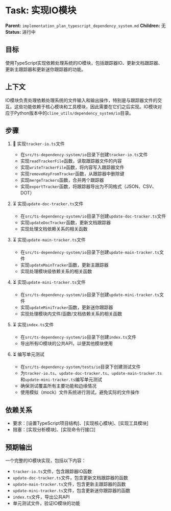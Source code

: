 # Task: 实现IO模块
   **Parent:** `implementation_plan_typescript_dependency_system.md`
   **Children:** 无
   **Status:** 进行中

## 目标
使用TypeScript实现依赖处理系统的IO模块，包括跟踪器IO、更新文档跟踪器、更新主跟踪器和更新迷你跟踪器的功能。

## 上下文
IO模块负责处理依赖处理系统的文件输入和输出操作，特别是与跟踪器文件的交互。这些功能依赖于核心模块和工具模块，因此需要在它们之后实现。IO模块对应于Python版本中的`cline_utils/dependency_system/io`目录。

## 步骤
1. 🔄 实现`tracker-io.ts`文件
   - 在`src/ts-dependency-system/io`目录下创建`tracker-io.ts`文件
   - 实现`readTrackerFile`函数，读取跟踪器文件的内容
   - 实现`writeTrackerFile`函数，将内容写入跟踪器文件
   - 实现`removeKeyFromTracker`函数，从跟踪器中删除键
   - 实现`mergeTrackers`函数，合并两个跟踪器
   - 实现`exportTracker`函数，将跟踪器导出为不同格式（JSON、CSV、DOT）

2. ⏳ 实现`update-doc-tracker.ts`文件
   - 在`src/ts-dependency-system/io`目录下创建`update-doc-tracker.ts`文件
   - 实现`updateDocTracker`函数，更新文档跟踪器
   - 实现处理文档依赖关系的相关函数

3. ⏳ 实现`update-main-tracker.ts`文件
   - 在`src/ts-dependency-system/io`目录下创建`update-main-tracker.ts`文件
   - 实现`updateMainTracker`函数，更新主跟踪器
   - 实现处理模块级依赖关系的相关函数

4. ⏳ 实现`update-mini-tracker.ts`文件
   - 在`src/ts-dependency-system/io`目录下创建`update-mini-tracker.ts`文件
   - 实现`updateMiniTracker`函数，更新迷你跟踪器
   - 实现处理模块内文件/函数/文档依赖关系的相关函数

5. ⏳ 实现`index.ts`文件
   - 在`src/ts-dependency-system/io`目录下创建`index.ts`文件
   - 导出所有IO模块的公共API，以便其他模块使用

6. ⏳ 编写单元测试
   - 在`src/ts-dependency-system/tests/io`目录下创建测试文件
   - 为`tracker-io.ts`、`update-doc-tracker.ts`、`update-main-tracker.ts`和`update-mini-tracker.ts`编写单元测试
   - 确保测试覆盖所有主要功能和边缘情况
   - 使用模拟（mock）文件系统进行测试，避免实际的文件操作

## 依赖关系
- 要求：[设置TypeScript项目结构]、[实现核心模块]、[实现工具模块]
- 阻塞：[实现分析模块]、[实现命令行接口]

## 预期输出
一个完整的IO模块实现，包括以下内容：
- `tracker-io.ts`文件，包含跟踪器IO函数
- `update-doc-tracker.ts`文件，包含更新文档跟踪器的函数
- `update-main-tracker.ts`文件，包含更新主跟踪器的函数
- `update-mini-tracker.ts`文件，包含更新迷你跟踪器的函数
- `index.ts`文件，导出公共API
- 单元测试文件，验证IO模块的功能